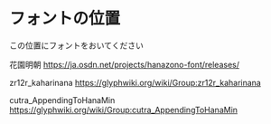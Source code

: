 # フォントの位置
この位置にフォントをおいてください

花園明朝 https://ja.osdn.net/projects/hanazono-font/releases/

zr12r_kaharinana https://glyphwiki.org/wiki/Group:zr12r_kaharinana

cutra_AppendingToHanaMin https://glyphwiki.org/wiki/Group:cutra_AppendingToHanaMin
